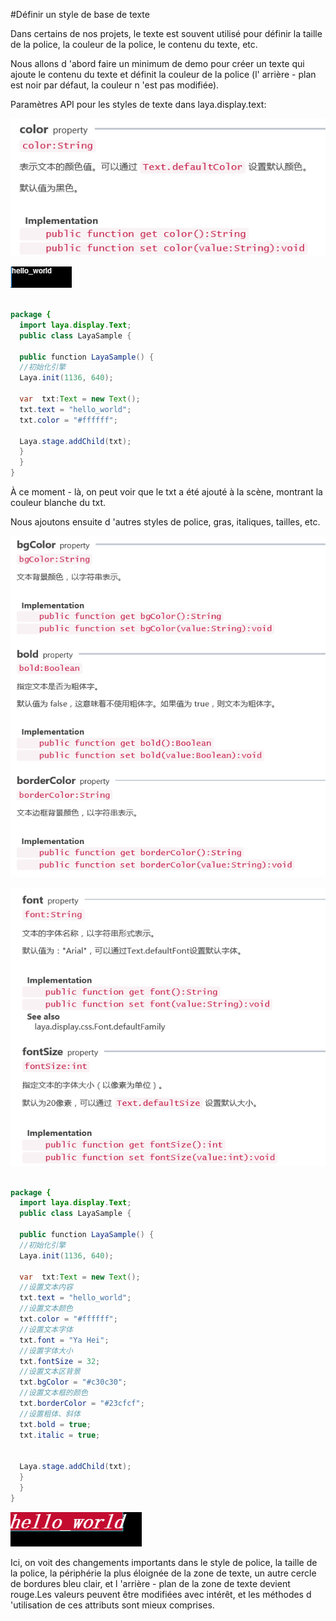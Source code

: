 #Définir un style de base de texte

Dans certains de nos projets, le texte est souvent utilisé pour définir la taille de la police, la couleur de la police, le contenu du texte, etc.

Nous allons d 'abord faire un minimum de demo pour créer un texte qui ajoute le contenu du texte et définit la couleur de la police (l' arrière - plan est noir par défaut, la couleur n 'est pas modifiée).

Paramètres API pour les styles de texte dans laya.display.text:

![1.png](img/1.png)

![2.png](img/2.png)


```java

package {
  import laya.display.Text;
  public class LayaSample {
   
  public function LayaSample() {
  //初始化引擎
  Laya.init(1136, 640);
   
  var  txt:Text = new Text();
  txt.text = "hello_world";
  txt.color = "#ffffff";
   
  Laya.stage.addChild(txt);
  }  
  }
}
```


À ce moment - là, on peut voir que le txt a été ajouté à la scène, montrant la couleur blanche du txt.

Nous ajoutons ensuite d 'autres styles de police, gras, italiques, tailles, etc.

![3](img/3.png) 



![3](img/4.png) 








```java

package {
  import laya.display.Text;
  public class LayaSample {
   
  public function LayaSample() {
  //初始化引擎
  Laya.init(1136, 640);
   
  var  txt:Text = new Text();
  //设置文本内容
  txt.text = "hello_world";
  //设置文本颜色
  txt.color = "#ffffff";
  //设置文本字体
  txt.font = "Ya Hei";
  //设置字体大小
  txt.fontSize = 32;
  //设置文本区背景
  txt.bgColor = "#c30c30";
  //设置文本框的颜色
  txt.borderColor = "#23cfcf";
  //设置粗体、斜体
  txt.bold = true;
  txt.italic = true;
   
   
  Laya.stage.addChild(txt);
  }  
  }
}
```


![5](img/5.png)

Ici, on voit des changements importants dans le style de police, la taille de la police, la périphérie la plus éloignée de la zone de texte, un autre cercle de bordures bleu clair, et l 'arrière - plan de la zone de texte devient rouge.Les valeurs peuvent être modifiées avec intérêt, et les méthodes d 'utilisation de ces attributs sont mieux comprises.
